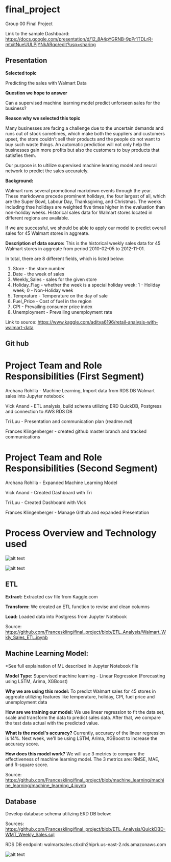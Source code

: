 # final_project
Group 00 Final Project
 

Link to the sample Dashboard: https://docs.google.com/presentation/d/12_8A4pYGRNB-9pPr1TDLrR-mtxitNueUULPjYNkARqo/edit?usp=sharing
 
## Presentation

**Selected topic**

Predicting the sales with Walmart Data

**Question we hope to answer**

Can a supervised machine learning model predict unforseen sales for the business?

**Reason why we selected this topic**

Many businesses are facing a challenge due to the uncertain demands and runs out of stock sometimes, which make both the suppliers and customers upset, the store couldn't sell their products and the people do not want to buy such waste things. An automatic prediction will not only help the businesses gain more profits but also the customers to buy products that satisfies them.  

Our purpose is to ultilize supervised machine learning model and neural network to predict the sales accurately. 

**Background:**

Walmart runs several promotional markdown events through the year. These markdowns precede prominent holidays, the four largest of all,
which are the Super Bowl, Labour Day, Thanksgiving, and Christmas. The weeks including thse holidays are weighted five times higher in the evaluation than non-holiday weeks. Historical sales data for Walmart stores located in different regions are available.

If we are successful, we should be able to apply our model to predict overall sales for 45 Walmart stores in aggreate.

**Description of data source:**
This is the historical weekly sales data for 45 Walmart stores in aggreate from period 2010-02-05 to 2012-11-01.

In total, there are 8 different fields, which is listed below:
1. Store - the store number
2. Date - the week of sales
3. Weekly_Sales - sales for the given store
4. Holiday_Flag - whether the week is a special holiday week: 1 - Holiday week; 0 - Non-Holiday week
5. Temprature - Temperature on the day of sale
6. Fuel_Price - Cost of fuel in the region
7. CPI - Prevailing consumer price index
8. Unemployment - Prevailing unemployment rate

Link to source: https://www.kaggle.com/aditya6196/retail-analysis-with-walmart-data
## Git hub

# Project Team and Role Responsibilities (First Segment)

Archana Rohilla - Machine Learning, Import data from RDS DB Walmart sales into Jupyter notebook

Vick Anand - ETL analysis, build schema utilizing ERD QuickDB, Postgress and connection to AWS RDS DB

Tri Luu - Presentation and communication plan (readme.md)

Frances Klingenberger - created github master branch and tracked communications 

# Project Team and Role Responsibilities (Second Segment)

Archana Rohilla - Expanded Machine Learning Model

Vick Anand - Created Dashboard with Tri

Tri Luu - Created Dashboard with Vick 

Frances Klingenberger - Manage Github and expanded Presentation 

# Process Overview and Technology used
![alt text](https://github.com/Franceskling/final_project/blob/master/ProcessFlow.png)


![alt text](https://github.com/Franceskling/final_project/blob/master/Communication%20Plan.png)



## ETL

**Extract:** Extracted csv file from Kaggle.com 

**Transform:** We created an ETL function to revise and clean columns

**Load:** Loaded data into Postgress from Jupyter Notebook

Source: https://github.com/Franceskling/final_project/blob/ETL_Analysis/Walmart_Wkly_Sales_ETL.ipynb

## Machine Learning Model:

*See full explaination of ML described in Jupyter Notebook file 

**Model Type:**
Supervised machine learning - Linear Regression (Forecasting using LSTM, Arima, XGBoost)

**Why we are using this model:**
To predict Walmart sales for 45 stores in aggreate utilizing features like temperature, holiday, CPI, fuel price and unemployment data

**How are we training our model:**
We use linear regression to fit the data set, scale and transform the data to predict sales data. After that, we compare the test data actual with the predicted value. 

**What is the model's accuracy?**
Currently, accuracy of the linear regression is 14%. Next week, we'll be using LSTM, Arima, XGBoost to increase the accuracy score.

**How does this model work?**
We will use 3 metrics to compare the effectiveness of machine learning model. The 3 metrics are: RMSE, MAE, and R-square score. 

Source: https://github.com/Franceskling/final_project/blob/machine_learning/machine_learning/machine_learning_4.ipynb

## Database
Develop database schema utilizing ERD DB below:

Sources: https://github.com/Franceskling/final_project/blob/ETL_Analysis/QuickDBD-WMT_Weekly_Sales.sql

RDS DB endpoint: walmartsales.ctixdh2hiprk.us-east-2.rds.amazonaws.com

![alt text](https://github.com/Franceskling/final_project/blob/master/databsae_QBD.PNG)

